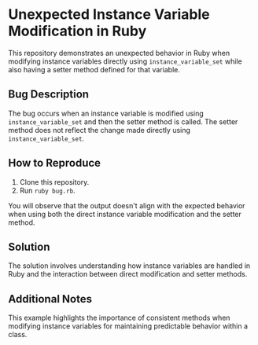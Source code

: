 # Unexpected Instance Variable Modification in Ruby

This repository demonstrates an unexpected behavior in Ruby when modifying instance variables directly using `instance_variable_set` while also having a setter method defined for that variable.

## Bug Description

The bug occurs when an instance variable is modified using `instance_variable_set` and then the setter method is called.  The setter method does not reflect the change made directly using `instance_variable_set`.

## How to Reproduce

1. Clone this repository.
2. Run `ruby bug.rb`.

You will observe that the output doesn't align with the expected behavior when using both the direct instance variable modification and the setter method.

## Solution

The solution involves understanding how instance variables are handled in Ruby and the interaction between direct modification and setter methods.

## Additional Notes

This example highlights the importance of consistent methods when modifying instance variables for maintaining predictable behavior within a class.
